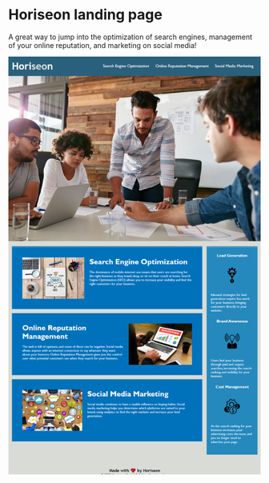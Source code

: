 # Horiseon landing page

A great way to jump into the optimization of search engines, management of your online reputation, and marketing on social media!

![Screenshot](Horiseon.png)
